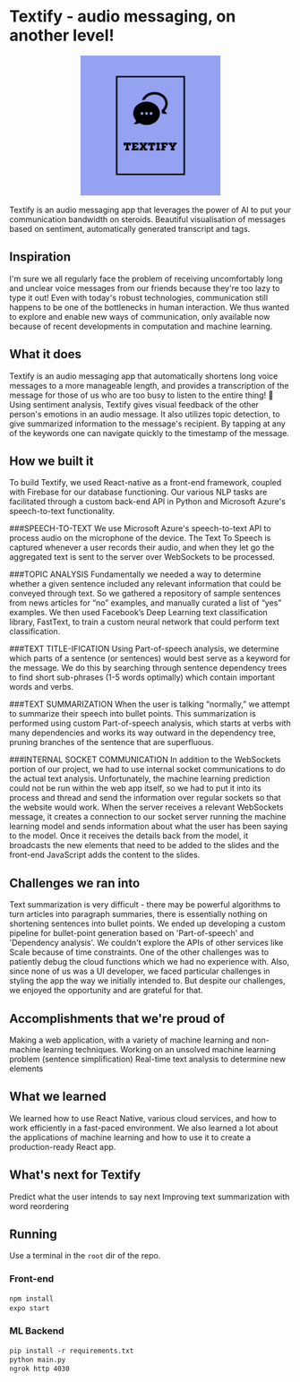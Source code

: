 # Textify -  audio messaging, on another level!


<p align="center">
<img src="./doc_media/logo_text.png" alt="textify logo" width="250" />
</p>
	

Textify is an audio messaging app that leverages the power of AI to put your communication bandwidth on steroids. Beautiful visualisation of messages based on sentiment, automatically generated transcript and tags.

## Inspiration

I'm sure we all regularly face the problem of receiving uncomfortably long and unclear voice messages from our friends because they're too lazy to type it out! Even with today's robust technologies, communication still happens to be one of the bottlenecks in human interaction. We thus wanted to explore and enable new ways of communication, only available now because of recent developments in computation and machine learning.

## What it does

Textify is an audio messaging app that automatically shortens long voice messages to a more manageable length, and provides a transcription of the message for those of us who are too busy to listen to the entire thing! 🤯
Using sentiment analysis, Textify gives visual feedback of the other person's emotions in an audio message. It also utilizes topic detection, to give summarized information to the message's recipient. By tapping at any of the keywords one can navigate quickly to the timestamp of the message.

## How we built it

To build Textify, we used React-native as a front-end framework, coupled with Firebase for our database functioning. Our various NLP tasks are facilitated through a custom back-end API in Python and Microsoft Azure's speech-to-text functionality.

###SPEECH-TO-TEXT
We use Microsoft Azure's speech-to-text API to process audio on the microphone of the device. The Text To Speech is captured whenever a user records their audio, and when they let go the aggregated text is sent to the server over WebSockets to be processed.

###TOPIC ANALYSIS
Fundamentally we needed a way to determine whether a given sentence included any relevant information that could be conveyed through text. So we gathered a repository of sample sentences from news articles for “no” examples, and manually curated a list of “yes” examples. We then used Facebook’s Deep Learning text classification library, FastText, to train a custom neural network that could perform text classification.

###TEXT TITLE-IFICATION
Using Part-of-speech analysis, we determine which parts of a sentence (or sentences) would best serve as a keyword for the message. We do this by searching through sentence dependency trees to find short sub-phrases (1-5 words optimally) which contain important words and verbs.

###TEXT SUMMARIZATION
When the user is talking “normally,” we attempt to summarize their speech into bullet points. This summarization is performed using custom Part-of-speech analysis, which starts at verbs with many dependencies and works its way outward in the dependency tree, pruning branches of the sentence that are superfluous.

###INTERNAL SOCKET COMMUNICATION
In addition to the WebSockets portion of our project, we had to use internal socket communications to do the actual text analysis. Unfortunately, the machine learning prediction could not be run within the web app itself, so we had to put it into its process and thread and send the information over regular sockets so that the website would work. When the server receives a relevant WebSockets message, it creates a connection to our socket server running the machine learning model and sends information about what the user has been saying to the model. Once it receives the details back from the model, it broadcasts the new elements that need to be added to the slides and the front-end JavaScript adds the content to the slides.

## Challenges we ran into

Text summarization is very difficult - there may be powerful algorithms to turn articles into paragraph summaries, there is essentially nothing on shortening sentences into bullet points. We ended up developing a custom pipeline for bullet-point generation based on 'Part-of-speech' and 'Dependency analysis'. We couldn't explore the APIs of other services like Scale because of time constraints. One of the other challenges was to patiently debug the cloud functions which we had no experience with. Also, since none of us was a UI developer, we faced particular challenges in styling the app the way we initially intended to. But despite our challenges, we enjoyed the opportunity and are grateful for that.

## Accomplishments that we're proud of

Making a web application, with a variety of machine learning and non-machine learning techniques. Working on an unsolved machine learning problem (sentence simplification)
Real-time text analysis to determine new elements

## What we learned

We learned how to use React Native, various cloud services, and how to work efficiently in a fast-paced environment. We also learned a lot about the applications of machine learning and how to use it to create a production-ready React app.

## What's next for Textify
Predict what the user intends to say next
Improving text summarization with word reordering

## Running

Use a terminal in the `root` dir of the repo.

### Front-end
```bash
npm install
expo start
```

### ML Backend

```shell
pip install -r requirements.txt
python main.py
ngrok http 4030
```

